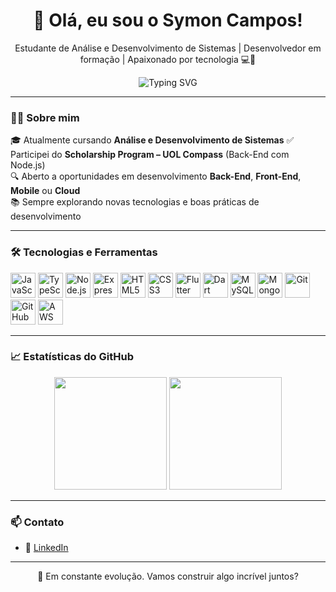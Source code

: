 <h1 align="center">👋 Olá, eu sou o Symon Campos!</h1>
<p align="center">
  Estudante de Análise e Desenvolvimento de Sistemas | Desenvolvedor em formação | Apaixonado por tecnologia 💻🚀
</p>

<p align="center">
  <img src="https://readme-typing-svg.herokuapp.com?font=Fira+Code&size=20&pause=1000&color=00ADB5&center=true&vCenter=true&width=435&lines=Estudante+de+ADS;Desenvolvedor+em+formação;Aberto+a+novos+desafios" alt="Typing SVG" />
</p>

---

### 👨‍💻 Sobre mim

🎓 Atualmente cursando **Análise e Desenvolvimento de Sistemas**
✅ Participei do **Scholarship Program – UOL Compass** (Back-End com Node.js)  
🔍 Aberto a oportunidades em desenvolvimento **Back-End**, **Front-End**, **Mobile** ou **Cloud**  
📚 Sempre explorando novas tecnologias e boas práticas de desenvolvimento  

---

### 🛠️ Tecnologias e Ferramentas

<p align="left">
  <img src="https://cdn.jsdelivr.net/gh/devicons/devicon/icons/javascript/javascript-original.svg" width="40" title="JavaScript"/>
  <img src="https://cdn.jsdelivr.net/gh/devicons/devicon/icons/typescript/typescript-original.svg" width="40" title="TypeScript"/>
  <img src="https://cdn.jsdelivr.net/gh/devicons/devicon/icons/nodejs/nodejs-original.svg" width="40" title="Node.js"/>
  <img src="https://cdn.jsdelivr.net/gh/devicons/devicon/icons/express/express-original.svg" width="40" title="Express.js"/>
  <img src="https://cdn.jsdelivr.net/gh/devicons/devicon/icons/html5/html5-original.svg" width="40" title="HTML5"/>
  <img src="https://cdn.jsdelivr.net/gh/devicons/devicon/icons/css3/css3-original.svg" width="40" title="CSS3"/>
  <img src="https://cdn.jsdelivr.net/gh/devicons/devicon/icons/flutter/flutter-original.svg" width="40" title="Flutter"/>
  <img src="https://cdn.jsdelivr.net/gh/devicons/devicon/icons/dart/dart-original.svg" width="40" title="Dart"/>
  <img src="https://cdn.jsdelivr.net/gh/devicons/devicon/icons/mysql/mysql-original.svg" width="40" title="MySQL"/>
  <img src="https://cdn.jsdelivr.net/gh/devicons/devicon/icons/mongodb/mongodb-original.svg" width="40" title="MongoDB"/>
  <img src="https://cdn.jsdelivr.net/gh/devicons/devicon/icons/git/git-original.svg" width="40" title="Git"/>
  <img src="https://cdn.jsdelivr.net/gh/devicons/devicon/icons/github/github-original.svg" width="40" title="GitHub"/>
  <img src="https://cdn.jsdelivr.net/gh/devicons/devicon/icons/amazonwebservices/amazonwebservices-original.svg" width="40" title="AWS"/>
</p>

---

### 📈 Estatísticas do GitHub

<p align="center">
  <img height="180em" src="https://github-readme-stats.vercel.app/api?username=**SEU_USUARIO_GITHUB**&show_icons=true&theme=radical"/>
  <img height="180em" src="https://github-readme-stats.vercel.app/api/top-langs/?username=**SEU_USUARIO_GITHUB**&layout=compact&langs_count=6&theme=radical"/>
</p>

---

### 📫 Contato

- 💼 [LinkedIn](https://www.linkedin.com/in/symon-barbosa-7a5b35236)  

---

<p align="center">🌱 Em constante evolução. Vamos construir algo incrível juntos?</p>

